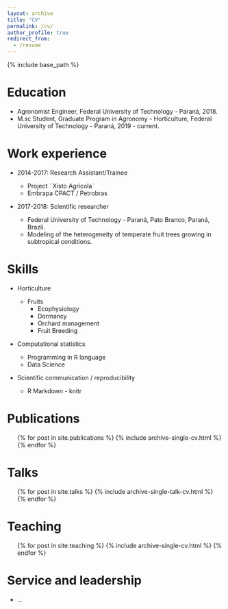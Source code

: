 ```yaml
---
layout: archive
title: "CV"
permalink: /cv/
author_profile: true
redirect_from:
  - /resume
---
```


{% include base_path %}

Education
======
* Agronomist Engineer, Federal University of Technology - Paraná, 2018.
* M.sc Student, Graduate Program in Agronomy - Horticulture, Federal University of Technology - Paraná, 2019 - current.

Work experience
======
* 2014-2017: Research Assistant/Trainee
  * Project ¨Xisto Agrícola¨
  * Embrapa CPACT / Petrobras

* 2017-2018: Scientific researcher
  * Federal University of Technology - Paraná, Pato Branco, Paraná, Brazil.
  * Modeling of the heterogeneity of temperate fruit trees growing in subtropical conditions.
  
Skills
======
* Horticulture
  * Fruits
    * Ecophysiology
    * Dormancy
    * Orchard management
    * Fruit Breeding
  
* Computational statistics
  * Programming in R language
  * Data Science
  
* Scientific communication / reproducibility
  * R Markdown - knitr
  
Publications
======
  <ul>{% for post in site.publications %}
    {% include archive-single-cv.html %}
  {% endfor %}</ul>
  
Talks
======
  <ul>{% for post in site.talks %}
    {% include archive-single-talk-cv.html %}
  {% endfor %}</ul>
  
Teaching
======
  <ul>{% for post in site.teaching %}
    {% include archive-single-cv.html %}
  {% endfor %}</ul>
  
Service and leadership
======
* ...
